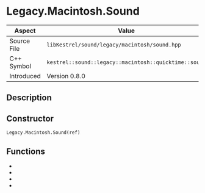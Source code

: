 # Legacy.Macintosh.Sound
| Aspect | Value |
| --- | --- |
| Source File | `libKestrel/sound/legacy/macintosh/sound.hpp` |
| C++ Symbol | `kestrel::sound::legacy::macintosh::quicktime::sound` |
| Introduced | Version 0.8.0 |
## Description
## Constructor
```
Legacy.Macintosh.Sound(ref)
```
## Functions

 - [](stop.md)
 - [](playWithCompletion.md)
 - [](play.md)
 - [](load.md)

